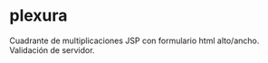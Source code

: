 # plexura
Cuadrante de multiplicaciones JSP con formulario html alto/ancho. Validación de servidor.
